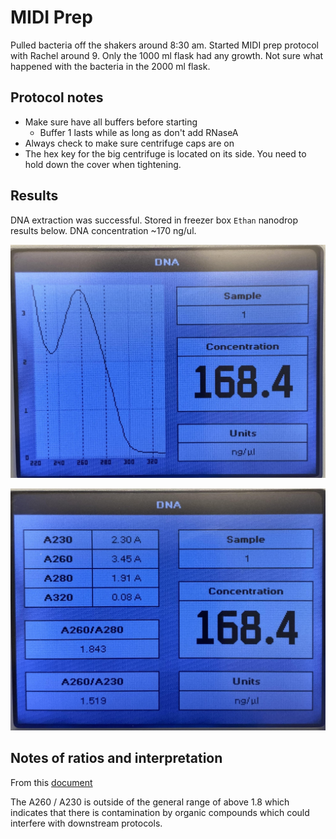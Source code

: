 # MIDI Prep

Pulled bacteria off the shakers around 8:30 am. Started MIDI prep protocol with Rachel around 9. Only the 1000 ml flask had any growth.
Not sure what happened with the bacteria in the 2000 ml flask.

## Protocol notes

- Make sure have all buffers before starting
    - Buffer 1 lasts while as long as don't add RNaseA
- Always check to make sure centrifuge caps are on
- The hex key for the big centrifuge is located on its side. You need 
   to hold down the cover when tightening.

## Results 

DNA extraction was successful. Stored in freezer box `Ethan` nanodrop
results below. DNA concentration ~170 ng/ul.

![](images/nano1.jpg)

![](images/nano2.jpg)

## Notes of ratios and interpretation 

From this [document](http://www.u.arizona.edu/~gwatts/azcc/InterpretingSpec.pdf)

The A260 / A230 is outside of the general range of above 1.8 which
indicates that there is contamination by organic compounds which
could interfere with downstream protocols. 